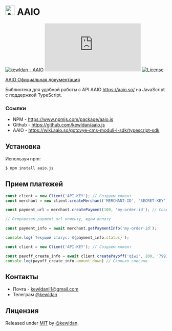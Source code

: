 [code-badge]: https://img.shields.io/badge/source-black?logo=github

<h1><img src="https://aaio.so/assets/landing/img/logo-m.svg" width=30 height=30 alt="AAIO Icon"> AAIO</h1>

[![kewldan - AAIO](https://img.shields.io/static/v1?label=kewldan&message=aaio.js&color=blue&logo=github)](https://github.com/kewldan/aaio.js "Go to GitHub repo")
[![GitHub release](https://img.shields.io/github/release/kewldan/aaio.js?include_prereleases=&sort=semver&color=blue)](https://github.com/kewldan/aaio.js/releases/)
[![License](https://img.shields.io/badge/License-MIT-blue)](#Лицензия)

[AAIO Официальная документация](https://wiki.aaio.so/)

Библиотека для удобной работы с API AAIO https://aaio.so/ на JavaScript с поддержкой TypeScript.

### Ссылки

* NPM - https://www.npmjs.com/package/aaio.js
* Github - https://github.com/kewldan/aaio.js
* AAIO - https://wiki.aaio.so/gotovye-cms-moduli-i-sdk/typescript-sdk

## Установка

Используя npm:

```bash
$ npm install aaio.js
```

## Прием платежей

```js
const client = new Client('API-KEY'); // Создаем клиент
const merchant = new client.createMerchant('MERCHANT-ID', 'SECRET-KEY'); // Регистрируем магазин

const payment_url = merchant.createPayment(100, 'my-order-id'); // Создаем ссылку для оплаты

// Отправляем payment_url клиенту, ждем оплату

const payment_info = await merchant.getPaymentInfo('my-order-id');

console.log(`Текущий статус: ${payment_info.status}`);
```

```js
const client = new Client('API-KEY'); // Создаем клиент

const payoff_create_info = await client.createPayoff('qiwi', 100, '79931234567', 0, 'my-payoff-id');
console.log(payoff_create_info.amount_down) // Сколько списано
```

## Контакты

* Почта - kewldanil1@gmail.com
* Телеграм [@kewldan](https://t.me/kewldan)

## Лицензия

Released under [MIT](/LICENSE) by [@kewldan](https://github.com/kewldan).
